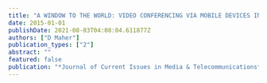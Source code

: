 ```yaml
---
title: "A WINDOW TO THE WORLD: VIDEO CONFERENCING VIA MOBILE DEVICES IN SCHOOLS."
date: 2015-01-01
publishDate: 2021-08-03T04:08:04.611877Z
authors: ["D Maher"]
publication_types: ["2"]
abstract: ""
featured: false
publication: "*Journal of Current Issues in Media & Telecommunications*"
---
```


